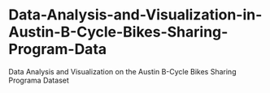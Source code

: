 # Data-Analysis-and-Visualization-in-Austin-B-Cycle-Bikes-Sharing-Program-Data
Data Analysis and Visualization on the Austin B-Cycle Bikes Sharing Programa Dataset
